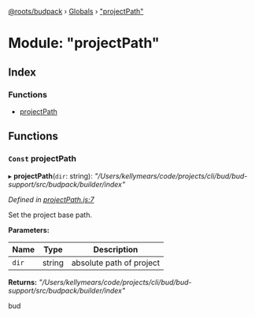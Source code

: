 [@roots/budpack](../README.md) › [Globals](../globals.md) › ["projectPath"](_projectpath_.md)

# Module: "projectPath"

## Index

### Functions

* [projectPath](_projectpath_.md#const-projectpath)

## Functions

### `Const` projectPath

▸ **projectPath**(`dir`: string): *"/Users/kellymears/code/projects/cli/bud/bud-support/src/budpack/builder/index"*

*Defined in [projectPath.js:7](https://github.com/roots/bud-support/blob/a7a0906/src/budpack/builder/api/projectPath.js#L7)*

Set the project base path.

**Parameters:**

Name | Type | Description |
------ | ------ | ------ |
`dir` | string | absolute path of project |

**Returns:** *"/Users/kellymears/code/projects/cli/bud/bud-support/src/budpack/builder/index"*

bud
